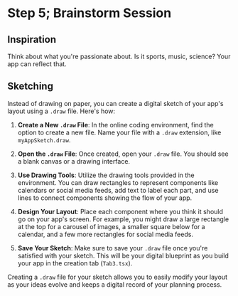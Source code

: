 # Step 5; Brainstorm Session
## Inspiration
Think about what you're passionate about. Is it sports, music, science? Your app can reflect that.
## Sketching
Instead of drawing on paper, you can create a digital sketch of your app's layout using a `.draw` file. Here's how:

1. **Create a New `.draw` File**: In the online coding environment, find the option to create a new file. Name your file with a `.draw` extension, like `myAppSketch.draw`.

2. **Open the `.draw` File**: Once created, open your `.draw` file. You should see a blank canvas or a drawing interface.

3. **Use Drawing Tools**: Utilize the drawing tools provided in the environment. You can draw rectangles to represent components like calendars or social media feeds, add text to label each part, and use lines to connect components showing the flow of your app.

4. **Design Your Layout**: Place each component where you think it should go on your app's screen. For example, you might draw a large rectangle at the top for a carousel of images, a smaller square below for a calendar, and a few more rectangles for social media feeds.

5. **Save Your Sketch**: Make sure to save your `.draw` file once you're satisfied with your sketch. This will be your digital blueprint as you build your app in the creation tab (`Tab3.tsx`).

Creating a `.draw` file for your sketch allows you to easily modify your layout as your ideas evolve and keeps a digital record of your planning process.
